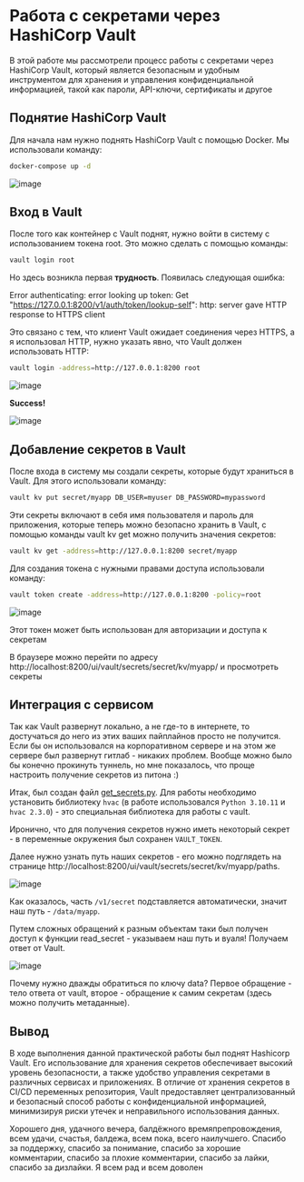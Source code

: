 # Работа с секретами через HashiCorp Vault

В этой работе мы рассмотрели процесс работы с секретами через HashiCorp Vault, который является безопасным и удобным инструментом для хранения и управления конфиденциальной информацией, такой как пароли, API-ключи, сертификаты и другое

## Поднятие HashiCorp Vault

Для начала нам нужно поднять HashiCorp Vault с помощью Docker. Мы использовали команду:

```bash
docker-compose up -d
```

![image](https://github.com/user-attachments/assets/e30fb982-60e8-4ef1-a9e7-8d3cddbdfddf)

## Вход в Vault

После того как контейнер с Vault поднят, нужно войти в систему с использованием токена root. Это можно сделать с помощью команды:

```bash
vault login root
```

Но здесь возникла первая  **трудность**. Появилась следующая ошибка:

Error authenticating: error looking up token: Get "https://127.0.0.1:8200/v1/auth/token/lookup-self": http: server gave HTTP response to HTTPS client

Это связано с тем, что клиент Vault ожидает соединения через HTTPS, а я использовал HTTP, нужно указать явно, что Vault должен использовать HTTP:

```bash
vault login -address=http://127.0.0.1:8200 root
```
![image](https://github.com/user-attachments/assets/b1dc2e7f-d2d3-4ecb-aad2-df921b0aff80)

 **Success!**

![image](https://github.com/user-attachments/assets/7b08b05a-d71f-4eb0-9d17-dc71da7af125)

## Добавление секретов в Vault

После входа в систему мы создали секреты, которые будут храниться в Vault. Для этого использовали команду:

```bash
vault kv put secret/myapp DB_USER=myuser DB_PASSWORD=mypassword
```

Эти секреты включают в себя имя пользователя и пароль для приложения, которые теперь можно безопасно хранить в Vault, с помощью команды vault kv get можно получить значения секретов:

```bash
vault kv get -address=http://127.0.0.1:8200 secret/myapp
```

Для создания токена с нужными правами доступа использовали команду:

```bash
vault token create -address=http://127.0.0.1:8200 -policy=root
```

![image](https://github.com/user-attachments/assets/26b28d5d-8b61-4ffc-9d95-a2158711df02)

Этот токен может быть использован для авторизации и доступа к секретам

В браузере можно перейти по адресу http://localhost:8200/ui/vault/secrets/secret/kv/myapp/ и просмотреть секреты

## Интеграция с сервисом

Так как Vault развернут локально, а не где-то в интернете, то достучаться до него из этих ваших пайплайнов просто не получится. Если бы он использовался на корпоративном сервере и на этом же сервере был развернут гитлаб - никаких проблем. Вообще можно было бы конечно прокинуть туннель, но мне показалось, что проще настроить получение секретов из питона :)

Итак, был создан файл [get_secrets.py](./get_secrets.py). Для работы необходимо установить библиотеку `hvac` (в работе использовался `Python 3.10.11` и `hvac 2.3.0`) - это специальная библиотека для работы с vault.

Иронично, что для получения секретов нужно иметь некоторый секрет - в переменные окружения был сохранен `VAULT_TOKEN`.

Далее нужно узнать путь наших секретов - его можно подглядеть на странице http://localhost:8200/ui/vault/secrets/secret/kv/myapp/paths.

![image](https://github.com/user-attachments/assets/b25158b5-9e0a-46da-b7c9-3f40b79bc0ea)

Как оказалось, часть `/v1/secret` подставляется автоматически, значит наш путь - `/data/myapp`.

Путем сложных обращений к разным объектам таки был получен доступ к функции read_secret - указываем наш путь и вуаля! Получаем ответ от Vault.

![image](https://github.com/user-attachments/assets/09acfe55-4170-490f-b291-ac886c97faf2)

Почему нужно дважды обратиться по ключу data? Первое обращение - тело ответа от vault, второе - обращение к самим секретам (здесь можно получить метаданные).

## Вывод
В ходе выполнения данной практической работы был поднят Hashicorp Vault. Его использование для хранения секретов обеспечивает высокий уровень безопасности, а также удобство управления секретами в различных сервисах и приложениях. В отличие от хранения секретов в CI/CD переменных репозитория, Vault предоставляет централизованный и безопасный способ работы с конфиденциальной информацией, минимизируя риски утечек и неправильного использования данных.

Хорошего дня, удачного вечера, балдёжного времяпрепровождения, всем удачи, счастья, балдежа, всем пока, всего наилучшего. Спасибо за поддержку, спасибо за понимание, спасибо за хорошие комментарии, спасибо за плохие комментарии, спасибо за лайки, спасибо за дизлайки. Я всем рад и всем доволен
